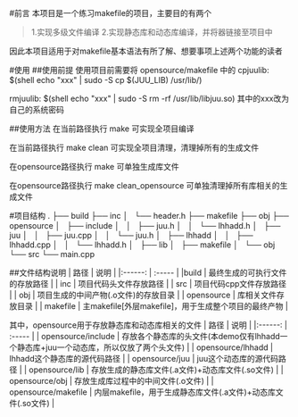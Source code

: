 #前言
本项目是一个练习makefile的项目，主要目的有两个
>1.实现多级文件编译
>2.实现静态库和动态库编译，并将器链接至项目中

因此本项目适用于对makefile基本语法有所了解、想要事项上述两个功能的读者

#使用
##使用前提
使用项目前需要将 opensource/makefile 中的
cpjuulib:
	$(shell echo "xxx" | sudo -S cp $(JUU_LIB)  /usr/lib/)

rmjuulib:
	$(shell echo "xxx" | sudo -S rm -rf /usr/lib/libjuu.so)
其中的xxx改为自己的系统密码

##使用方法
在当前路径执行
make
可实现全项目编译

在当前路径执行
make clean
可实现全项目清理，清理掉所有的生成文件


在opensource路径执行
make
可单独生成库文件

在opensource路径执行
make clean_opensource
可单独清理掉所有库相关的生成文件

#项目结构
.
├── build
├── inc
│   └── header.h
├── makefile
├── obj
├── opensource
│   ├── include
│   │   ├── juu.h
│   │   └── lhhadd.h
│   ├── juu
│   │   ├── juu.cpp
│   │   └── juu.h
│   ├── lhhadd
│   │   ├── lhhadd.cpp
│   │   └── lhhadd.h
│   ├── lib
│   ├── makefile
│   └── obj
└── src
    └── main.cpp

##文件结构说明
|  路径    |  说明 |
|:------: | :----- |
|build  | 最终生成的可执行文件的存放路径 |
| inc  | 项目代码头文件存放路径 |
| src  | 项目代码cpp文件存放路径 |
| obj  | 项目生成的中间产物(.o文件)的存放目录 |
| opensource  | 库相关文件存放目录 |
| makefile  | 主makefile[外层makefile]，用于生成整个项目的最终产物 |

其中，opensource用于存放静态库和动态库相关的文件
|  路径    |  说明 |
|:------: | :----- |
| opensource/include  | 存放各个静态库的头文件(本demo仅有lhhadd一个静态库+juu一个动态库，所以仅放了两个头文件) |
| opensource/lhhadd  | lhhadd这个静态库的源代码路径 |
| opensource/juu  | juu这个动态库的源代码路径 |
| opensource/lib  | 存放生成的静态库文件(.a文件)+动态库文件(.so文件) |
| opensource/obj | 存放生成库过程中的中间文件(.o文件) |
| opensource/makefile  | 内层makefile，用于生成静态库文件(.a文件)+动态库文件(.so文件) |